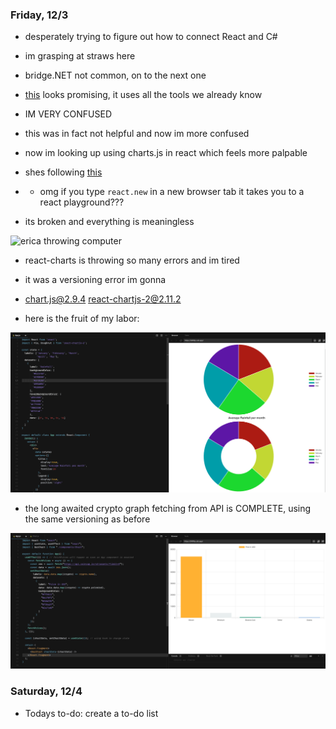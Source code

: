 ### Friday, 12/3

- desperately trying to figure out how to connect React and C#
- im grasping at straws here
- bridge.NET not common, on to the next one

- [this](https://alialhaddad.medium.com/build-a-basic-fullstack-app-using-c-net-core-mysql-and-webpack-react-1-3-73cfb64daeb6) looks promising, it uses all the tools we already know

- IM VERY CONFUSED

- this was in fact not helpful and now im more confused

- now im looking up using charts.js in react which feels more palpable

- shes following [this](https://blog.logrocket.com/using-chart-js-react/)
- - omg if you type `react.new` in a new browser tab it takes you to a react playground??? 

- its broken and everything is meaningless

![erica throwing computer](https://c.tenor.com/W-iD9IenPZwAAAAC/angry-panda.gif)

- react-charts is throwing so many errors and im tired

- it was a versioning error im gonna

- chart.js@2.9.4 react-chartjs-2@2.11.2

- here is the fruit of my labor: 

<img src="https://github.com/ericamarroquin/capstone/blob/main/img/nice-charts.png?raw=true" alt="graph that took really long" width="1000"/>

- the long awaited crypto graph fetching from API is COMPLETE, using the same versioning as before

<img src="https://github.com/ericamarroquin/capstone/blob/main/img/crypto-chart.png?raw=true" alt="long awaited crypto chart" width="1000"/>

### Saturday, 12/4

- Todays to-do: create a to-do list